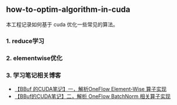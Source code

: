 ## how-to-optim-algorithm-in-cuda

本工程记录如何基于 cuda 优化一些常见的算法。

### 1. reduce学习


### 2. elementwise优化


### 3. 学习笔记相关博客

- [【BBuf 的CUDA笔记】一，解析OneFlow Element-Wise 算子实现](https://zhuanlan.zhihu.com/p/591058808)
- [【BBuf的CUDA笔记】二，解析 OneFlow BatchNorm 相关算子实现](https://zhuanlan.zhihu.com/p/593483751)
